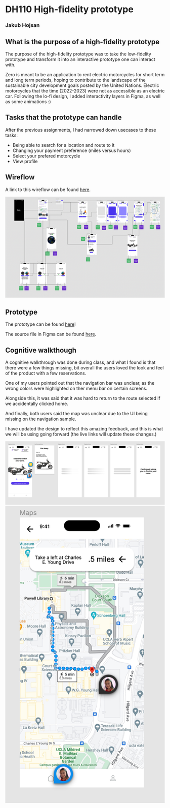 # DH110 High-fidelity prototype

### Jakub Hojsan

## What is the purpose of a high-fidelity prototype

The purpose of the high-fidelity prototype was to take the low-fidelity prototype and transform it into an interactive prototype one can interact with.

Zero is meant to be an application to rent electric motorcycles for short term and long term periods, hoping to contribute to the landscape of the sustainable city development goals posted by the United Nations. Electric motorcycles that the time (2022-2023) were not as accessible as an electric car. Following the lo-fi design, I added interactivity layers in Figma, as well as some animations :)

## Tasks that the prototype can handle

After the previous assignments, I had narrowed down usecases to these tasks:

- Being able to search for a location and route to it
- Changing your payment preference (miles versus hours)
- Select your prefered motorcycle
- View profile

## Wireflow

A link to this wireflow can be found [here](https://www.figma.com/file/E0lVkbu4lQ9bkhfn0V9jZc/Zero?node-id=84%3A1701&t=CrtslYbsi4rHXwuF-1).

![Wireflow](wireflow.png)

## Prototype

The prototype can be found [here](https://www.figma.com/proto/E0lVkbu4lQ9bkhfn0V9jZc/Zero?page-id=84%3A1701&node-id=84%3A1709&viewport=464%2C411%2C0.27&scaling=scale-down&starting-point-node-id=84%3A1704)!

The source file in Figma can be found [here](https://www.figma.com/file/E0lVkbu4lQ9bkhfn0V9jZc/Zero?node-id=42%3A1823&t=CrtslYbsi4rHXwuF-1).

## Cognitive walkthough

A cognitive walkthrough was done during class, and what I found is that there were a few things missing, bit overall the users loved the look and feel of the product with a few reservations.

One of my users pointed out that the navigation bar was unclear, as the wrong colors were highlighted on ther menu bar on certain screens.

Alongside this, it was said that it was hard to return to the route selected if we accidentally clicked home.

And finally, both users said the map was unclear due to the UI being missing on the navigation sample.

I have updated the design to reflect this amazing feedback, and this is what we will be using going forward (the live links will update these changes.)

![New Update](new.png)
![Nav](navigation.png)
